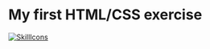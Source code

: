 # My first HTML/CSS exercise

[![SkillIcons](https://skillicons.dev/icons?i=html,css)](https://skillicons.dev)<br/>
